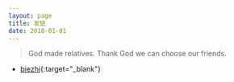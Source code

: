 ```yaml
---
layout: page
title: 友链
date: 2018-01-01
---
```


> God made relatives. Thank God we can choose our friends.

* [biezhi](https://blog.biezhi.me/){:target="_blank"}
